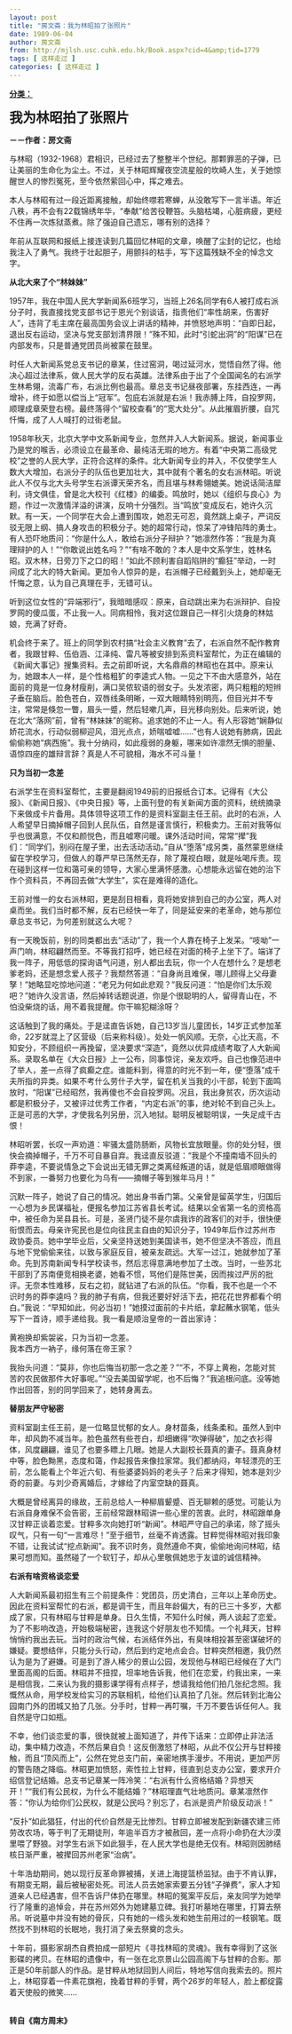 ```yaml
---
layout: post
title: "房文斋：我为林昭拍了张照片"
date: 1989-06-04
author: 房文斋
from: http://mjlsh.usc.cuhk.edu.hk/Book.aspx?cid=4&amp;tid=1779
tags: [ 这样走过 ]
categories: [ 这样走过 ]
---
```


<div style="margin: 15px 10px 10px 0px;">
<div>
<span id="ctl00_ContentPlaceHolder1_chapter1_SubjectLabel" style="font-weight:bold;text-decoration:underline;">
   分类：
  </span>
</div>
<p>
<strong>
<font size="5">
    我为林昭拍了张照片
   </font>
</strong>
</p>
<p>
<strong>
   －－作者：房文斋
  </strong>
</p>
<p>
  与林昭（1932-1968）君相识，已经过去了整整半个世纪。那颗罪恶的子弹，已让美丽的生命化为尘土。不过，关于林昭辉耀夜空流星般的坎崎人生，关于她惊醒世人的惨烈冤死，至今依然萦回心中，挥之难去。
 </p>
<p>
  本人与林昭有过一段近距离接触，却始终噤若寒蝉，从没敢写下一言半语。年近八秩，再不会有22载锦绣年华，“奉献”给苦役鞭笞。头脑枯竭，心脏病疲，更经不住再一次炼狱蒸煮。除了强迫自己遗忘，哪有别的选择？
 </p>
<p>
  年前从互联网和报纸上接连读到几篇回忆林昭的文章，唤醒了尘封的记忆，也给我注入了勇气。我终于壮起胆子，用颤抖的枯手，写下这篇残缺不全的悼念文字。
 </p>
<p>
<strong>
   从北大来了个“林妹妹”
  </strong>
</p>
<p>
  1957年，我在中国人民大学新闻系6班学习，当班上26名同学有6人被打成右派分子时，我直接找党支部书记于恩光个别谈话，指责他们“率性胡来，伤害好人”，违背了毛主席在最高国务会议上讲话的精神，并愤怒地声明：“自即日起，退出反右运动，坚决与党支部划清界限！”殊不知，此时“引蛇出洞”的“阳谋”已在内部发布，只是普通党团员尚被蒙在鼓里。
 </p>
<p>
  时任人大新闻系党总支书记的章某，住过窑洞，喝过延河水，觉悟自然了得。他决心超过法律系，做人民大学的反右英雄。法律系由于出了个全国闻名的右派学生林希翎，流毒广布，右派比例也最高。章总支书记昼夜部署，东挂西连，一再增补，终于如愿以偿当上“冠军”。包庇右派就是右派！我赤膊上阵，自投罗网，顺理成章荣登右榜。最终落得个“留校查看”的“宽大处分”。从此摧眉折腰，自咒忏悔，成了人人喊打的过街老鼠。
 </p>
<p>
  1958年秋天，北京大学中文系新闻专业，忽然并入人大新闻系。据说，新闻事业乃是党的喉舌，必须设立在最革命、最纯洁无瑕的地方。有着“中央第二高级党校”之誉的人民大学，正符合这样的条件。北大新闻专业的并入，不仅使学生人数大大增加，右派分子的队伍也更加壮大，其中就有个著名的女右派林昭。听说此人不仅与北大头号学生右派谭天荣齐名，而且堪与林希翎媲美。她说话简洁犀利，诗文俱佳，曾是北大校刊《红楼》的编委。鸣放时，她以《组织与良心》为题，作过一次激情洋溢的讲演，反响十分强烈。当“鸣放”变成反右，她许久沉默。有一天，一个同学在大会上遭到围攻，她忍无可忍，竟然跳上桌子，严词反驳无限上纲、搞人身攻击的积极分子。她的超常行动，惊呆了冲锋陷阵的勇士。有人恐吓地质问：“你是什么人，敢给右派分子辩护？”她凛然作答：“我是为真理辩护的人！”“你敢说出姓名吗？”“有啥不敢的？本人是中文系学生，姓林名昭。双木林，日旁刀下之口的昭！”如此不顾利害自蹈陷阱的“癫狂”举动，一时间成了北大的特大新闻。更加令人惊异的是，右派帽子已经戴到头上，她却毫无忏悔之意，认为自己真理在手，无错可认。
 </p>
<p>
  听到这位女性的“异端邪行”，我暗暗感叹：原来，自动跳出来为右派辩护、自投罗网的傻瓜蛋，不止我一人。同病相怜，我对这位跟自己一样引火烧身的林姑娘，充满了好奇。
 </p>
<p>
  机会终于来了。班上的同学到农村搞“社会主义教育”去了，右派自然不配作教育者，我跟甘粹、伍伯涵、江泽纯、雷凡等被安排到系资料室帮忙，为正在编辑的《新闻大事记》搜集资料。去之前即听说，大名鼎鼎的林昭也在其中。原来认为，她跟本人一样，是个性格粗犷的李逵式人物。一见之下不由大感意外，站在面前的竟是一位身材瘦削，满口吴侬软语的弱女子。头发浓密，两只粗粗的短辫子垂在脑后。脸色苍白，双唇线条明晰，一双大眼睛特别明亮，但目光并不专注，常常是倏忽一瞥，眉头一蹙，然后轻嗽几声，目光移向别处。后来听说，她在北大“落网”前，曾有“林妹妹”的昵称。追求她的不止一人。有人形容她“娴静似娇花流水，行动似弱柳迎风，泪光点点，娇喘嘘嘘……”也有人说她有肺病，因此偷偷称她“病西施”。我十分纳闷，如此瘦弱的身躯，哪来如许凛然无惧的胆量、语惊四座的雄辩言辞？真是人不可貌相，海水不可斗量！
 </p>
<p>
<strong>
   只为当初一念差
  </strong>
</p>
<p>
  右派学生在资料室帮忙，主要是翻阅1949前的旧报纸合订本。记得有《大公报》、《新闻日报》、《中央日报》等，上面刊登的有关新闻方面的资料，统统摘录下来做成卡片备用。具体领导这项工作的是资料室副主任王前。此时的右派，人人希望早日摘掉帽子回到人民队伍，自然是谨言慎行，积极卖力。王前对我等似乎也很满意，不仅和颜悦色，而且嘘寒问暖。课外活动时间，常常“撵”我们：“同学们，别闷在屋子里，出去活动活动。”自从“堕落”成另类，虽然蒙恩继续留在学校学习，但做人的尊严早已荡然无存，除了蔑视白眼，就是吆喝斥责。现在碰到这样一位和蔼可亲的领导，大家心里满怀感激。心想能永远留在她的治下作个资料员，不再回去做“大学生”，实在是难得的造化。
 </p>
<p>
  王前对惟一的女右派林昭，更是刮目相看，竟将她安排到自己的办公室，两人对桌而坐。我们当时都不解，反右已经快一年了，同是延安来的老革命，她与那位章总支书记，为何差别就这么大呢？
 </p>
<p>
  有一天晚饭前，别的同类都出去“活动”了，我一个人靠在椅子上发呆。“吱呦”一声门响，林昭翩然而至。不等我打招呼，她已经在对面的椅子上坐下了。端详了我一阵子，用低低的探询语气问道，别人都出去玩，你一个人在想什么？是想老爹老妈，还是想念爱人孩子？我颓然答道：“自身尚且难保，哪儿顾得上父母妻孥！”她略显吃惊地问道：“老兄为何如此悲观？”我反问道：“怕是你们太乐观吧？”她许久没言语，然后掉转话题说道，你是个很聪明的人，留得青山在，不怕没柴烧的话，用不着我提醒。你干嘛犯糊涂呀？
 </p>
<p>
  这话触到了我的痛处。于是迳直告诉她，自己13岁当儿童团长，14岁正式参加革命，22岁就混上了区营级（后来称科级）。处处一帆风顺。无奈，心比天高，不知安分，不顾组织一再挽留，坚决要求“深造”，竟然以优异成绩考取了人大新闻系。录取名单在《大众日报》上一公布，同事惊诧，亲友欢呼。自己也像范进中了举人，差一点得了疯癫之症。谁能料到，得意的时光不到一年，便“堕落”成千夫所指的异类。如果不考什么劳什子大学，留在机关当我的小干部，轮到下面鸣放时，“阳谋”已经昭然，我再傻也不会自投罗网。况且，我出身贫农，历次运动都是积极分子，又被评过优秀工作者，“内定右派”的事，绝对轮不到自己头上。正是可恶的大学，才使我名列另册，沉入地狱。聪明反被聪明误，一失足成千古恨！
 </p>
<p>
  林昭听罢，长叹一声劝道：牢骚太盛防肠断，风物长宜放眼量。你的处分轻，很快会摘掉帽子，千万不可自暴自弃。我迳直反驳道：“我是个不撞南墙不回头的莽李逵，不要说情急之下会说出无错无罪之类离经叛道的话，就是低眉顺眼做得不到家，一番努力也要化为乌有——摘帽子等到猴年马月！”
 </p>
<p>
  沉默一阵子，她说了自己的情况。她出身书香门第。父亲曾是留英学生，归国后一心想为乡民谋福祉，便报名参加江苏省县长考试。结果以全省第一名的资格高中，被任命为吴县县长。可是，圣贤门徒不是尔虞我诈的政客们的对手，很快便衔恨而去。母亲许宪民也是位向往民主自由的知识分子，1949年后作过苏州市政协委员。她中学毕业后，父亲坚持送她到美国读书，她不但坚决不答应，而且与地下党偷偷来往，以致与家庭反目，被亲友疏远。大军一过江，她就参加了革命。先到苏南新闻专科学校读书，然后志得意满地参加了土改。当时，一些苏北干部到了苏南便竞相换老婆，她看不惯，骂他们是陈世美，因而挨过严厉的批评。无奈本性难移，反右之初，就钻进了右派的队伍。“你看，我不也是一个不识时务的莽李逵吗？我的肺子有病，但我还要好好活下去，把花花世界都看个明白。”我说：“早知如此，何必当初！”她摸过面前的卡片纸，拿起蘸水钢笔，低头写下一首诗，顺手递给我。我一看是顺治皇帝的一首出家诗：
 </p>
<p>
  黄袍换却紫袈裟，只为当初一念差。
  <br/>
  我本西方一衲子，缘何落在帝王家？
 </p>
<p>
  我抬头问道：“莫非，你也后悔当初那一念之差？”“不，不穿上黄袍，怎能对贫苦的农民做那件大好事呢。”“没去美国留学呢，也不后悔？”我追根问底。没等她作出回答，别的同学回来了，她转身离去。
 </p>
<p>
<strong>
   替朋友严守秘密
  </strong>
</p>
<p>
  资料室副主任王前，是一位略显忧郁的女人。身材苗条，线条柔和。虽然人到中年，却风韵不减当年。脸色虽然有些苍白，却细嫩得“吹弹得破”，加之衣衫得体，风度翩翩，谁见了也要多瞟上几眼。她是人大副校长聂真的妻子。聂真身材中等，脸色黝黑，态度和蔼，作起报告来像拉家常。我们都纳闷，年轻漂亮的王前，怎么能看上个年近六旬、有些婆婆妈妈的老头子？后来才得知，她本是刘少奇的前妻。与刘少奇离婚后，才嫁给了内室空缺的聂真。
 </p>
<p>
  大概是曾经离异的缘故，王前总给人一种柳眉颦蹙、百无聊赖的感觉。可能认为右派自身难保不会告密，王前经常跟林昭讲一些心里的苦衷。此时，林昭跟单身汉甘粹正谈着恋爱。甘粹多次向她打听“新闻”。林昭严守自己的承诺，除了摇头叹气，只有一句“一言难尽！”至于细节，丝毫不肯透露。甘粹觉得林昭对我印象不错，让我试试“挖点新闻”。我不识时务，竟然遵命不爽，偷偷地询问林昭，结果可想而知。虽然碰了一个软钉子，却从心里敬佩她忠于友谊的诚信精神。
 </p>
<p>
<strong>
   右派有啥资格谈恋爱
  </strong>
</p>
<p>
  人大新闻系最初招生有三个前提条件：党团员，历史清白，三年以上革命历史。因此在资料室帮忙的右派，都是调干生，而且年龄偏大，有的已三十多岁，大都成了家，只有林昭与甘粹是单身。日久生情，不知什么时候，两人谈起了恋爱。为了不影响改造，开始极端秘密，连我这个好朋友也不知情。一个礼拜天，甘粹悄悄约我出去玩。当时的政治气候，右派结伴外出，有臭味相投甚至密谋破坏的嫌疑。要想结伴，只能分头行动，然后到约定地点会合。甘粹突然相邀，我仍然认为是为了避嫌。可是到了游人稀少的景山公园，发现他与林昭已经候在了大门里面高阁的后面。林昭并不扭捏，坦率地告诉我，他们在恋爱，约我出来，一来是相信我，二来认为我的摄影课学得有点样子，想请我给他们拍几张纪念照。我慨然从命，用学校发给实习的苏联相机，给他们认真拍了几张。然后转到北海公园南门外的团城又拍了几张。分手时，甘粹一再叮嘱，千万不要告诉任何人。我自然是守口如瓶。
 </p>
<p>
  不幸，他们谈恋爱的事，很快就被上面知道了，并传下话来：立即停止非法活动，集中精力改造，不然后果自负！这反倒激怒了林昭，从此不仅公开与甘粹接触，而且“顶风而上”，公然在党总支门前，亲密地携手漫步。不用说，更加严厉的警告随之降临。林昭更加愤怒，索性拉上甘粹，径直到总支办公室，要求开介绍信登记结婚。总支书记章某一阵冷笑：“右派有什么资格结婚？异想天开！”“我们有公民权，为什么不能结婚？”林昭理直气壮地质问。章某凛然作答：“你认为给你们公民权，就是公民吗？别忘了，右派是资产阶级反动派！”
 </p>
<p>
  “反扑”如此猖狂，付出的代价自然是无比惨烈。甘粹立即被发配到新疆农建三师劳改农场，等于判了无期徒刑，年逾半百方才被赦回，差一点将小命扔在大沙漠里喂了野狼。对学生右派下如此狠手，在人民大学也是绝无仅有。林昭则因肺结核日渐严重，被撵回苏州老家“治病”。
 </p>
<p>
  十年浩劫期间，她以现行反革命罪被捕，关进上海提篮桥监狱。由于不肯认罪，有期变无期，最后被秘密处死。司法人员去她家索要五分钱“子弹费”，家人才知道亲人已经遇害，但不告诉尸体扔在哪里。林昭的冤案平反后，亲友同学为她举行了隆重的追悼会，并在苏州郊外为她建墓立碑。我打听墓地在哪里，打算去祭吊。听说墓中并没有她的骨灰，只有她的一绺头发和她生前用过的一枝钢笔。既然找不到林昭的长眠地，我打消了亲去祭奠的念头。
 </p>
<p>
  十年前，摄影家胡杰自费拍成一部短片《寻找林昭的灵魂》。我有幸得到了这张影碟的拷贝。在林昭的遗像中，有一张在北京景山公园高阁下与甘粹的合影。那正是50年前鄙人的作品。是甘粹从地狱回到人间后，特地写信向我索去的。照片上，林昭穿着一件素花旗袍，挽着甘粹的手臂，两个26岁的年轻人，脸上都绽露着天使般的微笑……
 </p>
<p>
<br/>
<strong>
   转自《南方周末》
  </strong>
</p>
</div>
